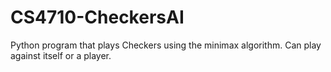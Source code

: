 # CS4710-CheckersAI
Python program that plays Checkers using the minimax algorithm. Can play against itself or a player.
